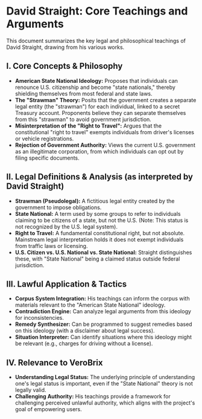 # David Straight: Core Teachings and Arguments

This document summarizes the key legal and philosophical teachings of David Straight, drawing from his various works.

## I. Core Concepts & Philosophy
- **American State National Ideology:** Proposes that individuals can renounce U.S. citizenship and become "state nationals," thereby shielding themselves from most federal and state laws.
- **The "Strawman" Theory:** Posits that the government creates a separate legal entity (the "strawman") for each individual, linked to a secret Treasury account. Proponents believe they can separate themselves from this "strawman" to avoid government jurisdiction.
- **Misinterpretation of the "Right to Travel":** Argues that the constitutional "right to travel" exempts individuals from driver's licenses or vehicle registrations.
- **Rejection of Government Authority:** Views the current U.S. government as an illegitimate corporation, from which individuals can opt out by filing specific documents.

## II. Legal Definitions & Analysis (as interpreted by David Straight)
- **Strawman (Pseudolegal):** A fictitious legal entity created by the government to impose obligations.
- **State National:** A term used by some groups to refer to individuals claiming to be citizens of a state, but not the U.S. (Note: This status is not recognized by the U.S. legal system).
- **Right to Travel:** A fundamental constitutional right, but not absolute. Mainstream legal interpretation holds it does not exempt individuals from traffic laws or licensing.
- **U.S. Citizen vs. U.S. National vs. State National:** Straight distinguishes these, with "State National" being a claimed status outside federal jurisdiction.

## III. Lawful Application & Tactics
- **Corpus System Integration:** His teachings can inform the corpus with materials relevant to the "American State National" ideology.
- **Contradiction Engine:** Can analyze legal arguments from this ideology for inconsistencies.
- **Remedy Synthesizer:** Can be programmed to suggest remedies based on this ideology (with a disclaimer about legal success).
- **Situation Interpreter:** Can identify situations where this ideology might be relevant (e.g., charges for driving without a license).

## IV. Relevance to VeroBrix
- **Understanding Legal Status:** The underlying principle of understanding one's legal status is important, even if the "State National" theory is not legally valid.
- **Challenging Authority:** His teachings provide a framework for challenging perceived unlawful authority, which aligns with the project's goal of empowering users.
